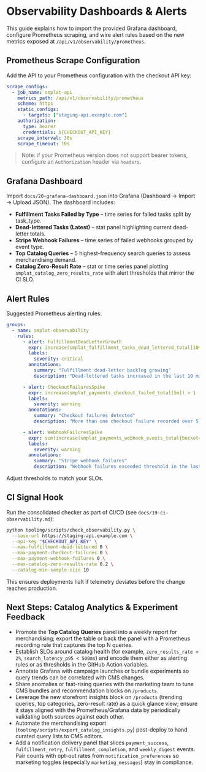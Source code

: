 # Observability Dashboards & Alerts

This guide explains how to import the provided Grafana dashboard, configure Prometheus scraping, and wire alert rules based on the new metrics exposed at `/api/v1/observability/prometheus`.

## Prometheus Scrape Configuration

Add the API to your Prometheus configuration with the checkout API key:

```yaml
scrape_configs:
  - job_name: smplat-api
    metrics_path: /api/v1/observability/prometheus
    scheme: https
    static_configs:
      - targets: ["staging-api.example.com"]
    authorization:
      type: bearer
      credentials: ${CHECKOUT_API_KEY}
    scrape_interval: 30s
    scrape_timeout: 10s
```

> Note: if your Prometheus version does not support bearer tokens, configure an `Authorization` header via `headers`.

## Grafana Dashboard

Import `docs/20-grafana-dashboard.json` into Grafana (Dashboard → Import → Upload JSON). The dashboard includes:

- **Fulfillment Tasks Failed by Type** – time series for failed tasks split by task_type.
- **Dead-lettered Tasks (Latest)** – stat panel highlighting current dead-letter totals.
- **Stripe Webhook Failures** – time series of failed webhooks grouped by event type.
- **Top Catalog Queries** – 5 highest-frequency search queries to assess merchandising demand.
- **Catalog Zero-Result Rate** – stat or time series panel plotting `smplat_catalog_zero_results_rate` with alert thresholds that mirror the CI SLO.

## Alert Rules

Suggested Prometheus alerting rules:

```yaml
groups:
  - name: smplat-observability
    rules:
      - alert: FulfillmentDeadLetterGrowth
        expr: increase(smplat_fulfillment_tasks_dead_lettered_total[10m]) > 0
        labels:
          severity: critical
        annotations:
          summary: "Fulfillment dead-letter backlog growing"
          description: "Dead-lettered tasks increased in the last 10 minutes."

      - alert: CheckoutFailuresSpike
        expr: increase(smplat_payments_checkout_failed_total[5m]) > 1
        labels:
          severity: warning
        annotations:
          summary: "Checkout failures detected"
          description: "More than one checkout failure recorded over 5 minutes."

      - alert: WebhookFailuresSpike
        expr: sum(increase(smplat_payments_webhook_events_total{bucket=\"failed\"}[5m])) > 2
        labels:
          severity: warning
        annotations:
          summary: "Stripe webhook failures"
          description: "Webhook failures exceeded threshold in the last 5 minutes."
```

Adjust thresholds to match your SLOs.

## CI Signal Hook

Run the consolidated checker as part of CI/CD (see `docs/19-ci-observability.md`):

```bash
python tooling/scripts/check_observability.py \
  --base-url https://staging-api.example.com \
  --api-key "$CHECKOUT_API_KEY" \
  --max-fulfillment-dead-lettered 0 \
  --max-payment-checkout-failures 0 \
  --max-payment-webhook-failures 0 \
  --max-catalog-zero-results-rate 0.2 \
  --catalog-min-sample-size 10
```

This ensures deployments halt if telemetry deviates before the change reaches production.

## Next Steps: Catalog Analytics & Experiment Feedback

- Promote the **Top Catalog Queries** panel into a weekly report for merchandising; export the table or back the panel with a Prometheus recording rule that captures the top N queries.
- Establish SLOs around catalog health (for example, `zero_results_rate < 2%`, `search_latency_p95 < 500ms`) and encode them either as alerting rules or as thresholds in the GitHub Action variables.
- Annotate Grafana with campaign launches or bundle experiments so query trends can be correlated with CMS changes.
- Share anomalies or fast-rising queries with the marketing team to tune CMS bundles and recommendation blocks on `/products`.
- Leverage the new storefront insights block on `/products` (trending queries, top categories, zero-result rate) as a quick glance view; ensure it stays aligned with the Prometheus/Grafana data by periodically validating both sources against each other.
- Automate the merchandising export (`tooling/scripts/export_catalog_insights.py`) post-deploy to hand curated query lists to CMS editors.
- Add a notification delivery panel that slices `payment_success`, `fulfillment_retry`, `fulfillment_completion`, and `weekly_digest` events. Pair counts with opt-out rates from `notification_preferences` so marketing toggles (especially `marketing_messages`) stay in compliance.
